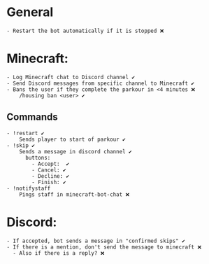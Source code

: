 <!-- https://www.markdownguide.org/cheat-sheet/ -->

# General
    - Restart the bot automatically if it is stopped ❌

# Minecraft:
    - Log Minecraft chat to Discord channel ✔️
    - Send Discord messages from specific channel to Minecraft ✔️
    - Bans the user if they complete the parkour in <4 minutes ❌
        /housing ban <user> ✔️
  ## Commands
    - !restart ✔️
        Sends player to start of parkour ✔️
    - !skip ✔️
        Sends a message in discord channel ✔️
          buttons: 
            - Accept:  ✔️
            - Cancel: ✔️
            - Decline: ✔️
            - Finish: ✔️
    - !notifystaff
        Pings staff in minecraft-bot-chat ❌

# Discord:
    - If accepted, bot sends a message in "confirmed skips" ✔️
    - If there is a mention, don't send the message to minecraft ❌
      - Also if there is a reply? ❌
    

